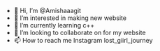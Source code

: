 - 👋 Hi, I’m @Amishaaagit
- 👀 I’m interested in making new website 
- 🌱 I’m currently learning c++
- 💞️ I’m looking to collaborate on for my website 
- 📫 How to reach me Instagram lost_giirl_journey

<!---
Amishaaagit/Amishaaagit is a ✨ special ✨ repository because its `README.md` (this file) appears on your GitHub profile.
You can click the Preview link to take a look at your changes.
--->
